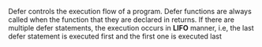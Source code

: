 Defer controls the execution flow of a program. Defer functions are always called when the function that they are declared in returns. If there are multiple defer statements, the execution occurs in **LIFO** manner, i.e, the last defer statement is executed first and the first one is executed last